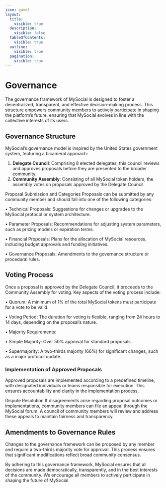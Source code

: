 ```yaml
---
icon: gavel
layout:
  title:
    visible: true
  description:
    visible: false
  tableOfContents:
    visible: true
  outline:
    visible: true
  pagination:
    visible: true
---
```


# Governance

The governance framework of MySocial is designed to foster a decentralized, transparent, and effective decision-making process. This structure empowers community members to actively participate in shaping the platform’s future, ensuring that MySocial evolves in line with the collective interests of its users.

## Governance Structure

MySocial’s governance model is inspired by the United States government system, featuring a bicameral approach:

1. **Delegate Council**: Comprising 8 elected delegates, this council reviews and approves proposals before they are presented to the broader community.
2. **Community Assembly**: Consisting of all MySocial token holders, the assembly votes on proposals approved by the Delegate Council.

Proposal Submission and Categories Proposals can be submitted by any community member and should fall into one of the following categories:

• Technical Proposals: Suggestions for changes or upgrades to the MySocial protocol or system architecture.

• Parameter Proposals: Recommendations for adjusting system parameters, such as pricing models or expiration terms.

• Financial Proposals: Plans for the allocation of MySocial resources, including budget approvals and funding initiatives.

• Governance Proposals: Amendments to the governance structure or procedural rules.

## Voting Process

Once a proposal is approved by the Delegate Council, it proceeds to the Community Assembly for voting. Key aspects of the voting process include:

• Quorum: A minimum of 1% of the total MySocial tokens must participate for a vote to be valid.

• Voting Period: The duration for voting is flexible, ranging from 24 hours to 14 days, depending on the proposal’s nature.

• Majority Requirements:

• Simple Majority: Over 50% approval for standard proposals.

• Supermajority: A two-thirds majority (66%) for significant changes, such as a major protocol update.

### Implementation of Approved Proposals

Approved proposals are implemented according to a predefined timeline, with designated individuals or teams responsible for execution. This ensures accountability and clarity in the implementation process.

Dispute Resolution If disagreements arise regarding proposal outcomes or implementations, community members can file an appeal through the MySocial forum. A council of community members will review and address these appeals to maintain fairness and transparency.

## Amendments to Governance Rules

Changes to the governance framework can be proposed by any member and require a two-thirds majority vote for approval. This process ensures that significant modifications reflect broad community consensus.



By adhering to this governance framework, MySocial ensures that all decisions are made democratically, transparently, and in the best interests of the community. We encourage all members to actively participate in shaping the future of MySocial.
